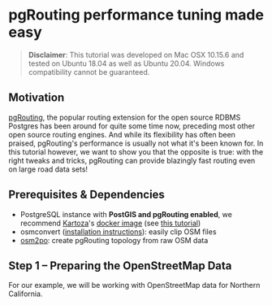 # pgRouting performance tuning made easy

> **Disclaimer**: This tutorial was developed on Mac OSX 10.15.6 and tested on Ubuntu 18.04 as well as Ubuntu 20.04. Windows compatibility cannot be guaranteed.

## Motivation

[pgRouting](https://pgrouting.org/), the popular routing extension for the open source RDBMS Postgres has been around for quite some time now, preceding most other open source routing engines.
And while its flexibility has often been praised, pgRouting's performance is usually not what it's been known for. In this tutorial however, we want to show you that 
the opposite is true: with the right tweaks and tricks, pgRouting can provide blazingly fast routing even on large road data sets!


## Prerequisites & Dependencies

- PostgreSQL instance with **PostGIS and pgRouting enabled**, we recommend [Kartoza](kartoza.com)'s [docker image]([Kartoza](https://github.com/kartoza/docker-postgis)) (see [this tutorial](https://gis-ops.com/postgrest-tutorial-installation-and-setup/))
- osmconvert ([installation instructions](https://wiki.openstreetmap.org/wiki/Osmconvert)): easily clip OSM files
- [osm2po](http://osm2po.de/): create pgRouting topology from raw OSM data

## Step 1 – Preparing the OpenStreetMap Data

For our example, we will be working with OpenStreetMap data for Northern California.
